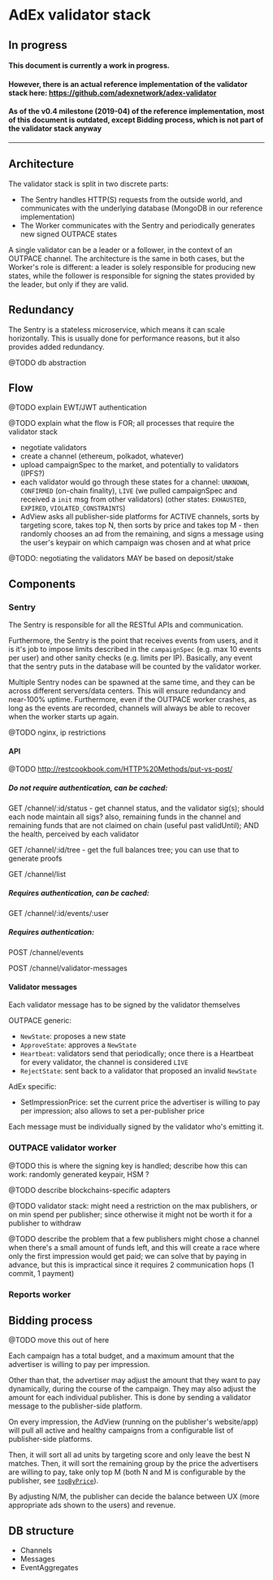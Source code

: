 # AdEx validator stack

## In progress

#### This document is currently a work in progress.

#### However, there is an actual reference implementation of the validator stack here: https://github.com/adexnetwork/adex-validator

#### As of the v0.4 milestone (2019-04) of the reference implementation, most of this document is outdated, except Bidding process, which is not part of the validator stack anyway

-----------------------

## Architecture

The validator stack is split in two discrete parts:

* The Sentry handles HTTP(S) requests from the outside world, and communicates with the underlying database (MongoDB in our reference implementation)
* The Worker communicates with the Sentry and periodically generates new signed OUTPACE states

A single validator can be a leader or a follower, in the context of an OUTPACE channel. The architecture is the same in both cases, but the Worker's role is different: a leader is solely responsible for producing new states, while the follower is responsible for signing the states provided by the leader, but only if they are valid.


## Redundancy

The Sentry is a stateless microservice, which means it can scale horizontally. This is usually done for performance reasons, but it also provides added redundancy.

@TODO db abstraction

## Flow

@TODO explain EWT/JWT authentication

@TODO explain what the flow is FOR; all processes that require the validator stack

* negotiate validators
* create a channel (ethereum, polkadot, whatever)
* upload campaignSpec to the market, and potentially to validators (IPFS?)
* each validator would go through these states for a channel: `UNKNOWN`, `CONFIRMED` (on-chain finality), `LIVE` (we pulled campaignSpec and received a `init` msg from other validators) (other states: `EXHAUSTED`, `EXPIRED`, `VIOLATED_CONSTRAINTS`)
* AdView asks all publisher-side platforms for ACTIVE channels, sorts by targeting score, takes top N, then sorts by price and takes top M - then randomly chooses an ad from the remaining, and signs a message using the user's keypair on which campaign was chosen and at what price


@TODO: negotiating the validators MAY be based on deposit/stake

## Components

### Sentry

The Sentry is responsible for all the RESTful APIs and communication.

Furthermore, the Sentry is the point that receives events from users, and it is it's job to impose limits described in the `campaignSpec` (e.g. max 10 events per user) and other sanity checks (e.g. limits per IP). Basically, any event that the sentry puts in the database will be counted by the validator worker.

Multiple Sentry nodes can be spawned at the same time, and they can be across different servers/data centers. This will ensure redundancy and near-100% uptime. Furthermore, even if the OUTPACE worker crashes, as long as the events are recorded, channels will always be able to recover when the worker starts up again.

@TODO nginx, ip restrictions

#### API

@TODO http://restcookbook.com/HTTP%20Methods/put-vs-post/

##### Do not require authentication, can be cached:

GET /channel/:id/status - get channel status, and the validator sig(s); should each node maintain all sigs? also, remaining funds in the channel and remaining funds that are not claimed on chain (useful past validUntil); AND the health, perceived by each validator

GET /channel/:id/tree - get the full balances tree; you can use that to generate proofs

GET /channel/list

##### Requires authentication, can be cached:

GET /channel/:id/events/:user

##### Requires authentication:

POST /channel/events

POST /channel/validator-messages


#### Validator messages

Each validator message has to be signed by the validator themselves

OUTPACE generic:

* `NewState`: proposes a new state
* `ApproveState`: approves a `NewState`
* `Heartbeat`: validators send that periodically; once there is a Heartbeat for every validator, the channel is considered `LIVE`
* `RejectState`: sent back to a validator that proposed an invalid `NewState`

AdEx specific:

* SetImpressionPrice: set the current price the advertiser is willing to pay per impression; also allows to set a per-publisher price

Each message must be individually signed by the validator who's emitting it.


### OUTPACE validator worker

@TODO this is where the signing key is handled; describe how this can work: randomly generated keypair, HSM ?

@TODO describe blockchains-specific adapters

@TODO validator stack: might need a restriction on the max publishers, or on min spend per publisher; since otherwise it might not be worth it for a publisher to withdraw

@TODO describe the problem that a few publishers might chose a channel when there's a small amount of funds left, and this will create a race where only the first impression would get paid; we can solve that by paying in advance, but this is impractical since it requires 2 communication hops (1 commit, 1 payment)

### Reports worker


## Bidding process

@TODO move this out of here

Each campaign has a total budget, and a maximum amount that the advertiser is willing to pay per impression.

Other than that, the advertiser may adjust the amount that they want to pay dynamically, during the course of the campaign. They may also adjust the amount for each individual publisher. This is done by sending a validator message to the publisher-side platform.

On every impression, the AdView (running on the publisher's website/app) will pull all active and healthy campaigns from a configurable list of publisher-side platforms.

Then, it will sort all ad units by targeting score and only leave the best N matches. Then, it will sort the remaining group by the price the advertisers are willing to pay, take only top M (both N and M is configurable by the publisher, see [`topByPrice`](https://github.com/adexnetwork/adex-adview-manager#options)).

By adjusting N/M, the publisher can decide the balance between UX (more appropriate ads shown to the users) and revenue.


## DB structure

* Channels
* Messages
* EventAggregates
